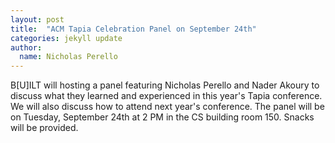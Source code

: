 ```yaml
---
layout: post
title:  "ACM Tapia Celebration Panel on September 24th"
categories: jekyll update
author:
  name: Nicholas Perello
---
```

B[U]ILT will hosting a panel featuring Nicholas Perello and Nader Akoury to discuss what they learned and experienced in this year's Tapia conference. We will also discuss how to attend next year's conference. The panel will be on Tuesday, September 24th at 2 PM in the CS building room 150. Snacks will be provided.
